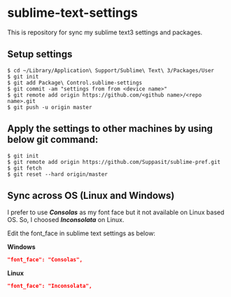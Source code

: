 # sublime-text-settings
This is repository for sync my sublime text3 settings and packages.

## Setup settings
```
$ cd ~/Library/Application\ Support/Sublime\ Text\ 3/Packages/User
$ git init
$ git add Package\ Control.sublime-settings
$ git commit -am "settings from from <device name>"
$ git remote add origin https://github.com/<github name>/<repo name>.git
$ git push -u origin master
```

## Apply the settings to other machines by using below git command:
```
$ git init
$ git remote add origin https://github.com/Suppasit/sublime-pref.git
$ git fetch
$ git reset --hard origin/master
```

## Sync across OS (Linux and Windows)
I prefer to use **_Consolas_** as my font face but it not available on Linux based OS.
So, I choosed **_Inconsolata_** on Linux.

Edit the font_face in sublime text settings as below:

**Windows**
```JSON
"font_face": "Consolas",
```

**Linux**
```JSON
"font_face": "Inconsolata",
```

